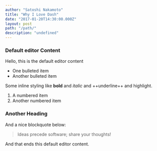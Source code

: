 ```yaml
---
author: "Satoshi Nakamoto"
title: "Why I Love Dash"
date: "2017-01-20T14:30:00.000Z"
layout: post
path: "/path/"
description: "undefined"
---
```

### Default editor Content

Hello, this is the default editor content

- One bulleted item
- Another bulleted item

Some inline styling like **bold** and _italic_ and ++underline++ and highlight.

1.  A numbered item
2. Another numbered item

### Another Heading

And a nice blockquote below:

 > Ideas precede software; share your thoughts!

And that ends this default editor content.
